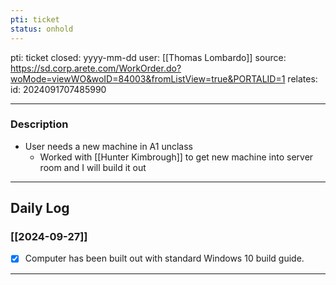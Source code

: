 ```yaml
---
pti: ticket
status: onhold
---
```

pti: ticket 
closed: yyyy-mm-dd
user: [[Thomas Lombardo]]
source: https://sd.corp.arete.com/WorkOrder.do?woMode=viewWO&woID=84003&fromListView=true&PORTALID=1
relates: 
id: 2024091707485990

---
### Description
- User needs a new machine in A1 unclass
	- Worked with [[Hunter Kimbrough]] to get new machine into server room and I will build it out
---
## Daily Log
### [[2024-09-27]]
- [x] Computer has been built out with standard Windows 10 build guide.
---




